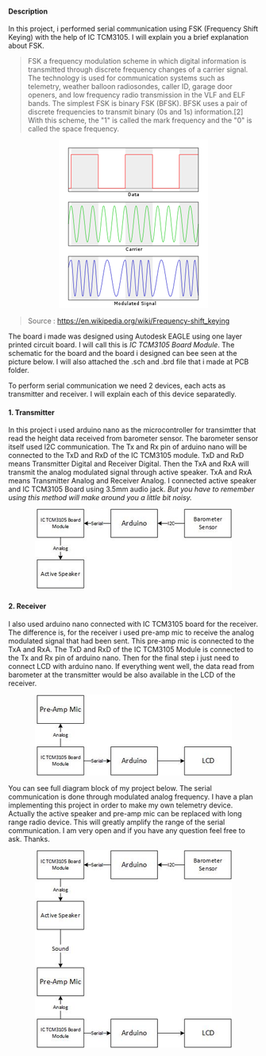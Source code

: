 #### Description
In this project, i performed serial communication using FSK (Frequency Shift Keying) with the help of IC TCM3105. I will explain you a brief explanation about FSK.

>FSK a frequency modulation scheme in which digital information is transmitted through discrete frequency changes of a carrier signal. The technology is used for communication systems such as telemetry, weather balloon radiosondes, caller ID, garage door openers, and low frequency radio transmission in the VLF and ELF bands. The simplest FSK is binary FSK (BFSK). BFSK uses a pair of discrete frequencies to transmit binary (0s and 1s) information.[2] With this scheme, the "1" is called the mark frequency and the "0" is called the space frequency.

<p align="center">
  <img  src="https://github.com/falithurrahman/fsk_serial_communication/blob/master/300px-Fsk.svg.png">
</p>

> Source : https://en.wikipedia.org/wiki/Frequency-shift_keying

The board i made was designed using Autodesk EAGLE using one layer printed circuit board. I will call this is *IC TCM3105 Board Module*. The schematic for the board and the board i designed can bee seen at the picture below. I will also attached the .sch and .brd file that i made at PCB folder. 

To perform serial communication we need 2 devices, each acts as transmitter and receiver. I will explain each of this device separatedly.
#### 1. Transmitter
In this project i used arduino nano as the microcontroller for transimtter that read the height data received from barometer sensor. The barometer sensor itself used I2C communication. The Tx and Rx pin of arduino nano will be connected to the TxD and RxD of the IC TCM3105 module. TxD and RxD means Transmitter Digital and Receiver Digital. Then the TxA and RxA will transmit the analog modulated signal through active speaker. TxA and RxA means Transmitter Analog and Receiver Analog. I connected active speaker and IC TCM3105 Board using 3.5mm audio jack. *But you have to remember using this method will make around you a little bit noisy.*

<p align="center">
  <img  src="https://github.com/falithurrahman/fsk_serial_communication/blob/master/transmitter_fsk.jpg">
</p>

#### 2. Receiver
I also used arduino nano connected with IC TCM3105 board for the receiver. The difference is, for the receiver i used pre-amp mic to receive the analog modulated signal that had been sent. This pre-amp mic is connected to the TxA and RxA. The TxD and RxD of the IC TCM3105 Module is connected to the Tx and Rx pin of arduino nano. Then for the final step i just need to connect LCD with arduino nano. If everything went well, the data read from barometer at the transmitter would be also available in the LCD of the receiver. 

<p align="center">
  <img  src="https://github.com/falithurrahman/fsk_serial_communication/blob/master/receiver_fsk.jpg">
</p>

You can see full diagram block of my project below. The serial communication is done through modulated analog frequency. I have a plan implementing this project in order to make my own telemetry device. Actually the active speaker and pre-amp mic can be replaced with long range radio device. This will greatly amplify the range of the serial communication. I am very open and if you have any question feel free to ask. Thanks.

<p align="center">
  <img  src="https://github.com/falithurrahman/fsk_serial_communication/blob/master/tx_rx_full.jpg">
</p>